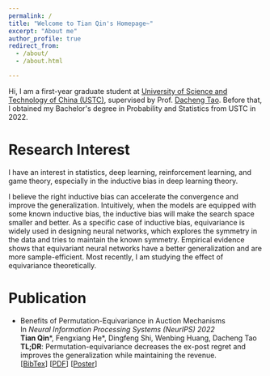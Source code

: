 ```yaml
---
permalink: /
title: "Welcome to Tian Qin's Homepage~"
excerpt: "About me"
author_profile: true
redirect_from: 
  - /about/
  - /about.html

---
```


Hi, I am a first-year graduate student at [University of Science and Technology of China (USTC)](https://www.ustc.edu.cn), supervised by Prof. [Dacheng Tao](https://www.sydney.edu.au/engineering/about/our-people/academic-staff/dacheng-tao.html). Before that, I obtained my Bachelor's degree in Probability and Statistics from USTC in 2022. 

Research Interest
=====
I have an interest in statistics, deep learning, reinforcement learning, and game theory, especially in the inductive bias in deep learning theory.

I believe the right inductive bias can accelerate the convergence and improve the generalization. Intuitively, when the models are equipped with some known inductive bias, the inductive bias will make the search space smaller and better. As a specific case of inductive bias, equivariance is widely used in designing neural networks, which explores the symmetry in the data and tries to maintain the known symmetry. Empirical evidence shows that equivariant neural networks have a better generalization and are more sample-efficient. Most recently, I am studying the effect of equivariance theoretically.

Publication
=====
- Benefits of Permutation-Equivariance in Auction Mechanisms \
  In *Neural Information Processing Systems (NeurIPS) 2022* \
  **Tian Qin**\*, Fengxiang He\*, Dingfeng Shi, Wenbing Huang, Dacheng Tao \
  **TL;DR**: Permutation-equivariance decreases the ex-post regret and improves the generalization while maintaining the revenue. \
  [[BibTex](https://github.com/tianqin0/tianqin0.github.io/blob/master/assets/bib/bpe.bib)] [[PDF](https://arxiv.org/pdf/2210.05579.pdf)] [[Poster](https://github.com/tianqin0/tianqin0.github.io/blob/master/assets/poster/bpe.pdf)]
  
